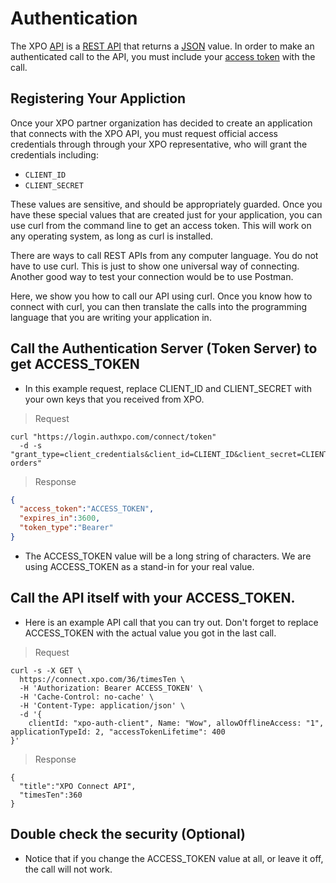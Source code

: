 # Authentication

The XPO [API](https://en.wikipedia.org/wiki/Application_programming_interface) is a [REST API](https://en.wikipedia.org/wiki/Representational_state_transfer) that returns a [JSON](https://www.json.org/) value.  In order to make an authenticated call to the API, you must include your [access token](https://en.wikipedia.org/wiki/Access_token) with the call.

## Registering Your Appliction

Once your XPO partner organization has decided to create an application that connects with the XPO API, you must request official access credentials through through your XPO representative, who will grant the credentials including:

* `CLIENT_ID`
* `CLIENT_SECRET`

These values are sensitive, and should be appropriately guarded.
Once you have these special values that are created just for your application, you can use curl from the command line to get an access token.  This will work on any operating system, as long as curl is installed.

There are ways to call REST APIs from any computer language.  You do not have to use curl.  This is just to show one universal way of connecting.  Another good way to test your connection would be to use Postman.

Here, we show you how to call our API using curl.  Once you know how to connect with curl, you can then translate the calls into the programming language that you are writing your application in.

## Call the Authentication Server (Token Server) to get ACCESS_TOKEN

- In this example request, replace CLIENT_ID and CLIENT_SECRET with your own keys that you received from XPO.

> Request

```shell
curl "https://login.authxpo.com/connect/token"
  -d -s "grant_type=client_credentials&client_id=CLIENT_ID&client_secret=CLIENT_SECRET&scope=connect-orders"
```

> Response

```json
{
  "access_token":"ACCESS_TOKEN",
  "expires_in":3600,
  "token_type":"Bearer"
}
```

- The ACCESS_TOKEN value will be a long string of characters.  We are using ACCESS_TOKEN as a stand-in for your real value.

## Call the API itself with your ACCESS_TOKEN.

- Here is an example API call that you can try out.  Don't forget to replace ACCESS_TOKEN with the actual value you got in the last call.

> Request

```shell
curl -s -X GET \
  https://connect.xpo.com/36/timesTen \
  -H 'Authorization: Bearer ACCESS_TOKEN' \
  -H 'Cache-Control: no-cache' \
  -H 'Content-Type: application/json' \
  -d '{
	clientId: "xpo-auth-client", Name: "Wow", allowOfflineAccess: "1", applicationTypeId: 2, "accessTokenLifetime": 400
}'
```

> Response

```
{
  "title":"XPO Connect API",
  "timesTen":360
}
```

## Double check the security (Optional)

- Notice that if you change the ACCESS_TOKEN value at all, or leave it off, the call will not work.
